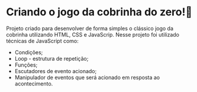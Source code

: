 # Criando o jogo da cobrinha do zero!🚀

Projeto criado para desenvolver de forma simples o clássico jogo da cobrinha utilizando HTML, CSS e JavaScrip.
Nesse projeto foi utilizado técnicas de JavaScript como:
* Condições;
* Loop - estrutura de repetição;
* Funções;
* Escutadores de evento acionado;
* Manipulador de eventos que será acionado em resposta ao acontecimento.